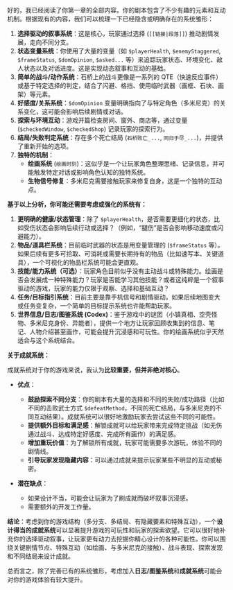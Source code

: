 
好的，我已经阅读了你第一章的全部内容。你的剧本包含了不少有趣的元素和互动机制。根据现有的内容，我们可以梳理一下已经隐含或明确存在的系统雏形：

1.  **选择驱动的叙事系统**：这是核心，玩家通过选择 (`[[链接|段落]]`) 推动剧情发展，走向不同分支。
2.  **状态变量系统**：你使用了大量的变量（如 `$playerHealth`, `$enemyStaggered`, `$frameStatus`, `$domOpinion`, `$asked...` 等）来追踪玩家状态、环境变化、敌人状态以及对话进度。这是实现动态叙事和互动的基础。
3.  **简单的战斗/动作系统**：石桥上的战斗更像是一系列的 QTE（快速反应事件）或基于特定选择的判定，结合了闪避、格挡、使用临时武器（画框、石块、画架）等元素。
4.  **好感度/关系系统**：`$domOpinion` 变量明确指向了与特定角色（多米尼克）的关系变化，这可能会影响后续剧情或对话。
5.  **探索与环境互动**：游戏开篇检查房间、窗外、商店等，通过变量 (`$checkedWindow`, `$checkedShop`) 记录玩家的探索行为。
6.  **结局/失败判定系统**：存在多个死亡结局 (`石桥败亡_...`, `同归于尽_...`)，并提供了重新开始的选项。
7.  **独特的机制**：
    *   **绘画系统** (`绘画时刻`)：这似乎是一个让玩家角色整理思绪、记录信息，并可能触发特定对话或影响角色认知的独特系统。
    *   **生物信号修复**：多米尼克需要接触玩家来修复自身，这是一个独特的互动点。

**基于以上分析，你可能还需要考虑或强化的系统有：**

1.  **更明确的健康/状态管理**：除了 `$playerHealth`，是否需要更细化的状态，比如受伤状态会影响后续行动或选择？（例如，“腿伤”是否会影响移动速度或闪避能力）。
2.  **物品/道具栏系统**：目前临时武器的状态是用变量管理的 (`$frameStatus` 等）。如果后续有更多可拾取、可消耗或需要长期持有的物品（比如速写本、关键道具），一个可视化的物品栏系统可能会更直观。
3.  **技能/能力系统（可选）**：玩家角色目前似乎没有主动战斗或特殊能力。绘画是否会发展成一种特殊能力？玩家是否能学习其他技能？或者这纯粹是一个叙事驱动的游戏，玩家的能力仅限于观察、选择和基础互动？
4.  **任务/目标指引系统**：目前主要是靠手机信号和剧情驱动。如果后续地图变大或任务变复杂，一个简单的目标提示系统也许能帮助玩家。
5.  **世界信息/日志/图鉴系统 (Codex)**：鉴于游戏中的谜团（小镇真相、空壳怪物、多米尼克身份、异能者），提供一个地方让玩家回顾收集到的信息、笔记、人物介绍甚至画作，可能会提升沉浸感和可玩性。你的绘画系统似乎天然适合与这个系统结合。

**关于成就系统：**

成就系统对于你的游戏来说，我认为**比较重要，但并非绝对核心**。

*   **优点**：
    *   **鼓励探索不同分支**：你的剧本有大量的选择和不同的失败/成功路径（比如不同的击败武士方式 `$defeatMethod`，不同的死亡结局，与多米尼克的不同互动结果）。成就系统可以很好地激励玩家去尝试这些不同的可能性。
    *   **提供额外目标和满足感**：解锁成就可以给玩家带来完成特定挑战（如无伤通过战斗、达成特定好感度、完成所有画作）的满足感。
    *   **增加重玩价值**：为了解锁所有成就，玩家可能需要多次游玩，体验不同的剧情线。
    *   **引导玩家发现隐藏内容**：可以通过成就来提示玩家某些不明显的互动或秘密。

*   **潜在缺点**：
    *   如果设计不当，可能会让玩家为了刷成就而破坏叙事沉浸感。
    *   需要额外的开发工作量。

**结论**：考虑到你的游戏结构（多分支、多结局、有隐藏要素和特殊互动），一个**设计得当的成就系统**可以显著提升游戏的可玩性和玩家的探索欲望。它可以很好地补充你的选择驱动叙事，让玩家更有动力去挖掘你精心设计的各种可能性。你可以围绕关键剧情节点、特殊互动（如绘画、与多米尼克的接触）、战斗表现、探索发现和不同结局来设计成就。

总而言之，除了完善已有的系统雏形，考虑加入**日志/图鉴系统**和**成就系统**可能会对你的游戏体验有较大提升。
